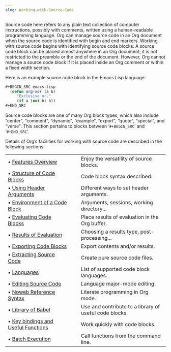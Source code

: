 ```yaml
---
slug: Working-with-Source-Code
---
```


Source code here refers to any plain text collection of computer instructions, possibly with comments, written using a human-readable programming language. Org can manage source code in an Org document when the source code is identified with begin and end markers. Working with source code begins with identifying source code blocks. A source code block can be placed almost anywhere in an Org document; it is not restricted to the preamble or the end of the document. However, Org cannot manage a source code block if it is placed inside an Org comment or within a fixed width section.

Here is an example source code block in the Emacs Lisp language:

```lisp
#+BEGIN_SRC emacs-lisp
  (defun org-xor (a b)
     "Exclusive or."
     (if a (not b) b))
#+END_SRC
```

Source code blocks are one of many Org block types, which also include “center", “comment", “dynamic", “example", “export", “quote", “special", and “verse". This section pertains to blocks between ‘`#+BEGIN_SRC`’ and ‘`#+END_SRC`’.

Details of Org’s facilities for working with source code are described in the following sections.

|                                                                          |    |                                                        |
| :----------------------------------------------------------------------- | -- | :----------------------------------------------------- |
| • [Features Overview](Features-Overview)                                 |    | Enjoy the versatility of source blocks.                |
| • [Structure of Code Blocks](Structure-of-Code-Blocks)                   |    | Code block syntax described.                           |
| • [Using Header Arguments](Using-Header-Arguments)                       |    | Different ways to set header arguments.                |
| • [Environment of a Code Block](Environment-of-a-Code-Block)             |    | Arguments, sessions, working directory...              |
| • [Evaluating Code Blocks](Evaluating-Code-Blocks)                       |    | Place results of evaluation in the Org buffer.         |
| • [Results of Evaluation](Results-of-Evaluation)                         |    | Choosing a results type, post-processing...            |
| • [Exporting Code Blocks](Exporting-Code-Blocks)                         |    | Export contents and/or results.                        |
| • [Extracting Source Code](Extracting-Source-Code)                       |    | Create pure source code files.                         |
| • [Languages](Languages)                                                 |    | List of supported code block languages.                |
| • [Editing Source Code](Editing-Source-Code)                             |    | Language major-mode editing.                           |
| • [Noweb Reference Syntax](Noweb-Reference-Syntax)                       |    | Literate programming in Org mode.                      |
| • [Library of Babel](Library-of-Babel)                                   |    | Use and contribute to a library of useful code blocks. |
| • [Key bindings and Useful Functions](Key-bindings-and-Useful-Functions) |    | Work quickly with code blocks.                         |
| • [Batch Execution](Batch-Execution)                                     |    | Call functions from the command line.                  |
